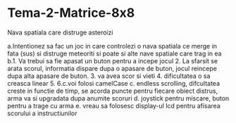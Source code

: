 # Tema-2-Matrice-8x8
Nava spatiala care distruge asteroizi

a.Intentionez sa fac un joc in care controlezi o nava spatiala ce merge in fata (sus) si distruge meteoriti si poate si alte nave spatiale care trag in ea
b.1. Va trebui sa fie apasat un buton pentru a incepe jocul
	2. La sfarsit se arata scorul, informatia dispare dupa o apasare de buton, jocul reincepe dupa alta apasare de buton.
	3. va avea scor si vieti
  4. dificultatea o sa creasca linear
  5.
  6.c.voi folosi camelCase
c. endless scrolling, difcultatea creste in functie de timp, se acorda puncte pentru fiecare obiect distrus, arma va si upgradata dupa anumite scoruri
d. joystick pentru miscare, buton pentru a trage cu arma
e. vreau sa folosesc display-ul lcd pentru afisarea scorului a instructiunilor
